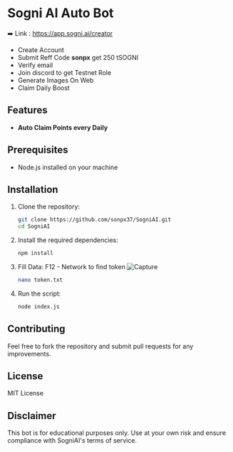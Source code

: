 # Sogni AI Auto Bot

➡️ Link : https://app.sogni.ai/creator

- Create Account
- Submit Reff Code **sonpx** get 250 tSOGNI
- Verify email
- Join discord to get Testnet Role
- Generate Images On Web
- Claim Daily Boost

## Features

- **Auto Claim Points every Daily**

## Prerequisites

- Node.js installed on your machine


## Installation

1. Clone the repository:
    ```sh
    git clone https://github.com/sonpx37/SogniAI.git
    cd SogniAI
    ```

2. Install the required dependencies:
    ```sh
    npm install
    ```
3. Fill Data:  F12 - Network to find token
    ![Capture](https://github.com/user-attachments/assets/0d26b747-e121-4468-9383-9401cdcee4de)
    ```sh
    nano token.txt
    ```
5. Run the script:
    ```sh
    node index.js
    ```

## Contributing

Feel free to fork the repository and submit pull requests for any improvements.

## License

MIT License

## Disclaimer

This bot is for educational purposes only. Use at your own risk and ensure compliance with SogniAI's terms of service.
